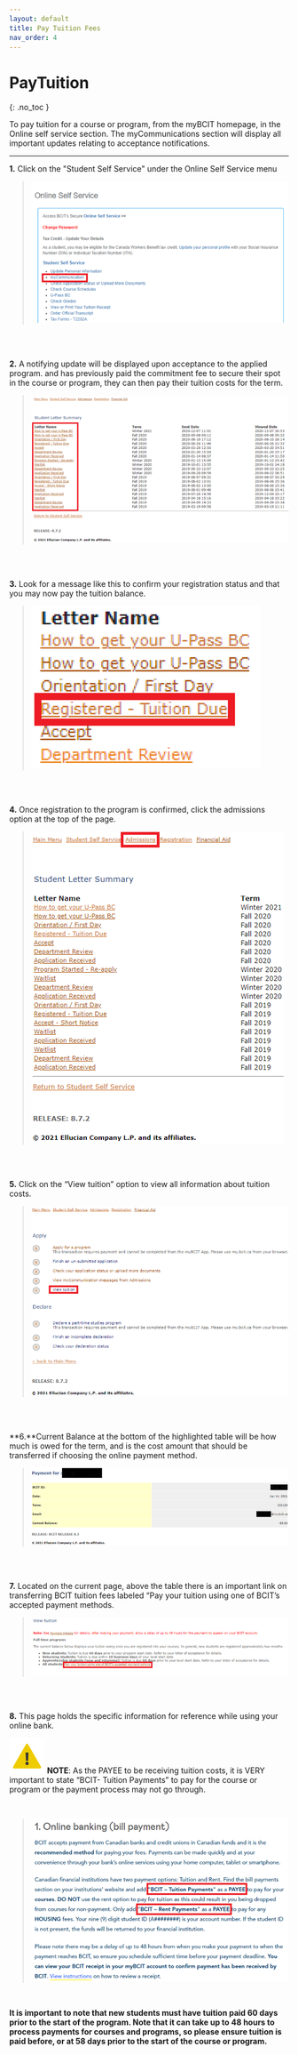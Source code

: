 ```yaml
---
layout: default
title: Pay Tuition Fees
nav_order: 4
---
```


# PayTuition
{: .no_toc }

To pay tuition for a course or program, from the myBCIT homepage, in the Online self service section. The myCommunications section will display all important updates relating to acceptance notifications.


---

**1.** Click on the "Student Self Service" under the Online Self Service menu

>![Screenshot 1 of Pay Tuition Fees](https://github.com/Kid-W/Will-Test-Docs/blob/gh-pages/docs/images/pay_tuition/2_pay_tuition.png?raw=true)
<br>

<br>

**2.** A notifying update will be displayed upon acceptance to the applied program.
 and has previously paid the commitment fee to secure their spot in the course or program, they can then pay their tuition costs for the term.

>![Screenshot 2 of Pay Tuition Fees](https://github.com/Kid-W/Will-Test-Docs/blob/gh-pages/docs/images/pay_tuition/3_pay_tuition.png?raw=true)
<br>

<br>

**3.** Look for a message like this to confirm your registration status and that you may now pay the tuition balance.

>![Screenshot 3 of Pay Tuition Fees](https://github.com/Kid-W/Will-Test-Docs/blob/gh-pages/docs/images/pay_tuition/4_pay_tuition.png?raw=true)
<br>

<br>

**4.** Once registration to the program is confirmed, click the admissions option at the top of the page.

>![Screenshot 4 of Pay Tuition Fees](https://github.com/Kid-W/Will-Test-Docs/blob/gh-pages/docs/images/pay_tuition/5_pay_tuition.png?raw=true)
<br>

<br>

**5.** Click on the “View tuition” option to view all information about tuition costs.

>![Screenshot 5 of Pay Tuition Fees](https://github.com/Kid-W/Will-Test-Docs/blob/gh-pages/docs/images/pay_tuition/6_pay_tuition.png?raw=true)
<br>

<br>

**6.**Current Balance at the bottom of the highlighted table will be how much is owed for the term, and is the cost amount that should be transferred if choosing the online payment method.

>![Screenshot 6 of Pay Tuition Fees](https://github.com/Kid-W/Will-Test-Docs/blob/gh-pages/docs/images/pay_tuition/7_pay_tuition.png?raw=true)
<br>

<br>

**7.** Located on the current page, above the table there is an important link on transferring BCIT tuition fees labeled “Pay your tuition using one of BCIT’s accepted payment methods.
 
>![Screenshot 7 of Pay Tuition Fees](https://github.com/Kid-W/Will-Test-Docs/blob/gh-pages/docs/images/pay_tuition/8_pay_tuition.png?raw=true)
<br>

<br>

**8.** This page holds the specific information for reference while using your online bank.

 ![caution](https://github.com/Kid-W/Will-Test-Docs/blob/gh-pages/docs/images/caution.png?raw=true)  **NOTE**: As the PAYEE to be receiving tuition costs, it is VERY important to state “BCIT- Tuition Payments” to pay for the course or program or the payment process may not go through.

<br>

>![Screenshot 8 of Pay Tuition Fees](https://github.com/Kid-W/Will-Test-Docs/blob/gh-pages/docs/images/pay_tuition/9_pay_tuition.png?raw=true)
<br>


**It is important to note that new students must have tuition paid 60 days prior to the start of the program. Note that it can take up to 48 hours to process payments for courses and programs, so please ensure tuition is paid before, or at 58 days prior to the start of the course or program.**